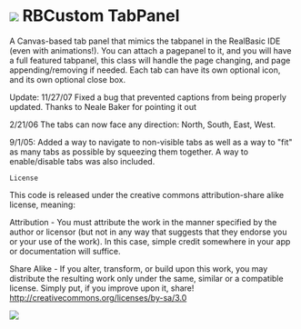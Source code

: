 # ![](https://raw.github.com/alexrestrepo/RBComposer/master/class.png) RBCustom TabPanel

A Canvas-based tab panel that mimics the tabpanel in the RealBasic IDE (even with animations!).
You can attach a pagepanel to it, and you will have a full featured tabpanel, this class will handle the page changing, and page appending/removing if needed.
Each tab can have its own optional icon, and its own optional close box.

Update:
11/27/07 Fixed a bug that prevented captions from being properly updated.
Thanks to Neale Baker for pointing it out

2/21/06 The tabs can now face any direction: North, South, East, West.

9/1/05: Added a way to navigate to non-visible tabs as well as a way to "fit" as many tabs as possible by squeezing them together. A way to enable/disable tabs was also included.

`License`

This code is released under the creative commons attribution-share alike license, meaning:

Attribution - You must attribute the work in the manner specified by the author or licensor 
(but not in any way that suggests that they endorse you or your use of the work).
In this case, simple credit somewhere in your app or documentation will suffice.

Share Alike - If you alter, transform, or build upon this work, you may distribute the resulting
work only under the same, similar or a compatible license.
Simply put, if you improve upon it, share!
http://creativecommons.org/licenses/by-sa/3.0

![](https://raw.github.com/alexrestrepo/RBCustomTabPanel/master/screeen.png)